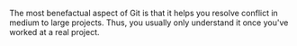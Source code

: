 The most benefactual aspect of Git is that it helps you resolve conflict in medium to large projects. Thus, you usually only understand it once you've worked at a real project.
